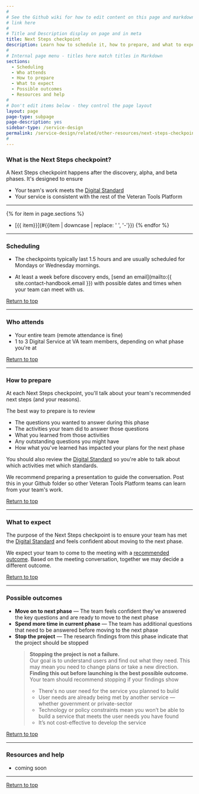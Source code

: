 ```yaml
---
#
# See the Github wiki for how to edit content on this page and markdown styles you can use:
# link here
#
# Title and Description display on page and in meta
title: Next Steps checkpoint
description: Learn how to schedule it, how to prepare, and what to expect at the Next Steps checkpoint.
#
# Internal page menu - titles here match titles in Markdown
sections:
  - Scheduling
  - Who attends
  - How to prepare
  - What to expect
  - Possible outcomes
  - Resources and help
#
# Don't edit items below - they control the page layout
layout: page
page-type: subpage
page-description: yes
sidebar-type: /service-design
permalink: /service-design/related/other-resources/next-steps-checkpoint
#
---
```

### What is the Next Steps checkpoint?

A Next Steps checkpoint happens after the discovery, alpha, and beta phases. It's designed to ensure
* Your team's work meets the [Digital Standard](../digital-standard)
* Your service is consistent with the rest of the Veteran Tools Platform

<hr>

{% for item in page.sections %}
* [{{ item}}](#{{item | downcase | replace: ' ', '-'}})
{% endfor %}

<hr>

### Scheduling

* The checkpoints typically last 1.5 hours and are usually scheduled for Mondays or Wednesday mornings.

* At least a week before discovery ends, [send an email](mailto:{{ site.contact-handbook.email }}) with possible dates and times when your team can meet with us.

<a href="#">Return to top</a>

<hr>


### Who attends

* Your entire team (remote attendance is fine)
* 1 to 3 Digital Service at VA team members, depending on what phase you're at

<a href="#">Return to top</a>

<hr>


### How to prepare

At each Next Steps checkpoint, you'll talk about your team's recommended next steps (and your reasons).

The best way to prepare is to review

* The questions you wanted to answer during this phase
* The activities your team did to answer those questions
* What you learned from those activities
* Any outstanding questions you might have
* How what you've learned has impacted your plans for the next phase

You should also review the [Digital Standard](../../digital-standard) so you're able to talk about which activities met which standards.

We recommend preparing a presentation to guide the conversation. Post this in your Github folder so other Veteran Tools Platform teams can learn from your team's work.

<a href="#">Return to top</a>

<hr>


### What to expect

The purpose of the Next Steps checkpoint is to ensure your team has met the [Digital Standard](../../digital-standard) and feels confident about moving to the next phase.

We expect your team to come to the meeting with a [recommended outcome](#possible-outcomes). Based on the meeting conversation, together we may decide a different outcome.

<a href="#">Return to top</a>

<hr>


### Possible outcomes

* **Move on to next phase** &mdash; The team feels confident they've answered the key questions and are ready to move to the next phase
* **Spend more time in current phase** &mdash; The team has additional questions that need to be answered before moving to the next phase
* **Stop the project** &mdash; The research findings from this phase indicate that the project should be stopped
  > **Stopping the project is not a failure.**
  <br/>Our goal is to understand users and find out what they need. This may mean you need to change plans or take a new direction. **Finding this out before launching is the best possible outcome.**
  <br/>Your team should recommend stopping if your findings show
    > * There's no user need for the service you planned to build
    > * User needs are already being met by another service &mdash; whether government or private-sector
    > * Technology or policy constraints mean you won’t be able to build a service that meets the user needs you have found
    > * It’s not cost-effective to develop the service

<a href="#">Return to top</a>

<hr>


### Resources and help

* coming soon

<hr>

<a href="#">Return to top</a>
